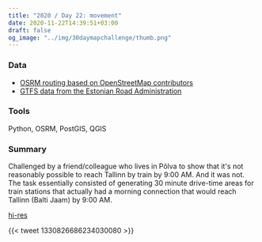 ```yaml
---
title: "2020 / Day 22: movement"
date: 2020-11-22T14:39:51+03:00
draft: false
og_image: "../img/30daymapchallenge/thumb.png"
---
```

### Data
- [OSRM routing based on OpenStreetMap contributors](https://www.openstreetmap.org/)
- [GTFS data from the Estonian Road Administration](https://www.mnt.ee/eng/public-transportation/public-transport-information-system)

### Tools
Python, OSRM, PostGIS, QGIS

### Summary
Challenged by a friend/colleague who lives in Põlva to show that it's not
reasonably possible to reach Tallinn by train by 9:00 AM. And it was not. The
task essentially consisted of generating 30 minute drive-time areas for
train stations that actually had a morning connection that would reach
Tallinn (Balti Jaam) by 9:00 AM.

[hi-res](https://tkardi.ee/writeup/img/30daymapchallenge/day-22-movement.png)

{{< tweet 1330826686234030080 >}}
